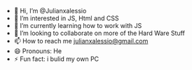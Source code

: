 - 👋 Hi, I’m @Julianxalessio
- 👀 I’m interested in JS, Html and CSS
- 🌱 I’m currently learning how to work with JS
- 💞️ I’m looking to collaborate on more of the Hard Ware Stuff
- 📫 How to reach me julianxalessio@gmail.com
- 😄 Pronouns: He
- ⚡ Fun fact: i bulid my own PC

<!---
Julianxalessio/Julianxalessio is a ✨ special ✨ repository because its `README.md` (this file) appears on your GitHub profile.
You can click the Preview link to take a look at your changes.
--->
